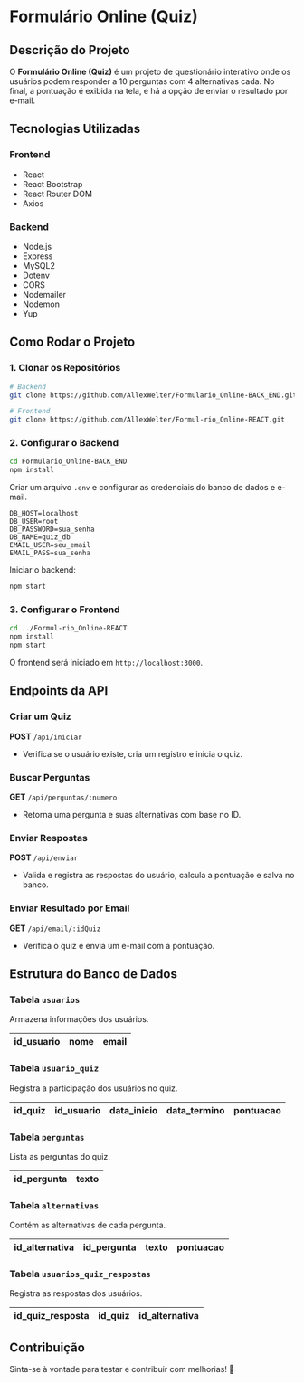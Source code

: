 
# Formulário Online (Quiz)

## Descrição do Projeto
O **Formulário Online (Quiz)** é um projeto de questionário interativo onde os usuários podem responder a 10 perguntas com 4 alternativas cada. No final, a pontuação é exibida na tela, e há a opção de enviar o resultado por e-mail.

## Tecnologias Utilizadas

### Frontend
- React
- React Bootstrap
- React Router DOM
- Axios

### Backend
- Node.js
- Express
- MySQL2
- Dotenv
- CORS
- Nodemailer
- Nodemon
- Yup

## Como Rodar o Projeto

### 1. Clonar os Repositórios
```bash
# Backend
git clone https://github.com/AllexWelter/Formulario_Online-BACK_END.git

# Frontend
git clone https://github.com/AllexWelter/Formul-rio_Online-REACT.git
```

### 2. Configurar o Backend
```bash
cd Formulario_Online-BACK_END
npm install
```
Criar um arquivo `.env` e configurar as credenciais do banco de dados e e-mail.

```env
DB_HOST=localhost
DB_USER=root
DB_PASSWORD=sua_senha
DB_NAME=quiz_db
EMAIL_USER=seu_email
EMAIL_PASS=sua_senha
```

Iniciar o backend:
```bash
npm start
```

### 3. Configurar o Frontend
```bash
cd ../Formul-rio_Online-REACT
npm install
npm start
```
O frontend será iniciado em `http://localhost:3000`.

## Endpoints da API

### Criar um Quiz
**POST** `/api/iniciar`
- Verifica se o usuário existe, cria um registro e inicia o quiz.

### Buscar Perguntas
**GET** `/api/perguntas/:numero`
- Retorna uma pergunta e suas alternativas com base no ID.

### Enviar Respostas
**POST** `/api/enviar`
- Valida e registra as respostas do usuário, calcula a pontuação e salva no banco.

### Enviar Resultado por Email
**GET** `/api/email/:idQuiz`
- Verifica o quiz e envia um e-mail com a pontuação.

## Estrutura do Banco de Dados

### Tabela `usuarios`
Armazena informações dos usuários.

| id_usuario | nome | email |
|------------|------|-------|

### Tabela `usuario_quiz`
Registra a participação dos usuários no quiz.

| id_quiz | id_usuario | data_inicio | data_termino | pontuacao |
|---------|------------|-------------|--------------|-----------|

### Tabela `perguntas`
Lista as perguntas do quiz.

| id_pergunta | texto |
|-------------|-------|

### Tabela `alternativas`
Contém as alternativas de cada pergunta.

| id_alternativa | id_pergunta | texto | pontuacao |
|---------------|-------------|-------|-----------|

### Tabela `usuarios_quiz_respostas`
Registra as respostas dos usuários.

| id_quiz_resposta | id_quiz | id_alternativa |
|------------------|--------|--------------|

## Contribuição
Sinta-se à vontade para testar e contribuir com melhorias! 🚀

